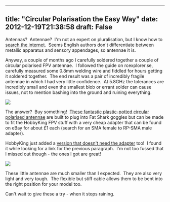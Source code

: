 
---
title: "Circular Polarisation the Easy Way"
date: 2012-12-19T21:38:58
draft: False
---

Antennas?  Antennae?  I'm not an expert on pluralisation, but I know how to [search the internet](http://grammarist.com/usage/antennae-antennas/).  Seems English authors don't differentiate between metallic apparatus and sensory appendages, so antennae it is.

Anyway, a couple of months ago I carefully soldered together a couple of circular polarised FPV antennae.  I followed the guide on rcexplorer.se, carefully measured some 0.8mm welding wire and fiddled for hours getting it soldered together.  The end result was a pair of incredibly fragile antennae in which I had very little confidence.  At 5.8GHz the tolerances are incredibly small and even the smallest blob or errant solder can cause issues, not to mention bashing into the ground and ruining everything.

[<img src="http://logicalgenetics.com/wp-content/uploads/2012/12/IMG_7613.jpg"/>](http://logicalgenetics.com/circular-polarisation-the-easy-way/img_7613/)

The answer?  Buy something!  [These fantastic plastic-potted circular polarised antennae](http://www.hobbyking.com/hobbyking/store/__27750__5_8GHz_Circular_Polarized_spiroNet_Antenna.html) are built to plug into Fat Shark goggles but can be made to fit the HobbyKing FPV stuff with a very cheap adapter that can be found on eBay for about £1 each (search for an SMA female to RP-SMA male adapter).

HobbyKing just added a [version that doesn't need the adapter](http://www.hobbyking.com/hobbyking/store/__31647__RP_SMA_5_8GHz_Circular_Polarized_spiroNet_Antenna.html) too!  I found it while looking for a link for the previous paragraph.  I'm not too fussed that I missed out though - the ones I got are great!

[<img src="http://logicalgenetics.com/wp-content/uploads/2012/12/IMG_7615.jpg"/>](http://logicalgenetics.com/circular-polarisation-the-easy-way/img_7615/)

These little antennae are much smaller than I expected.  They are also very light and very tough.  The flexible but stiff cable allows them to be bent into the right position for your model too.

Can't wait to give these a try - when it stops raining.